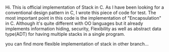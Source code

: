 Hi.
This is official implementation of Stack in C.
As I have been looking for a conventional design pattern in C, I wrote this piece of code for test.
The most important point in this code is the implementation of "Encapsulation" in C. Although it's quite different with OO languages but it already implements information hiding, security, Flexibility as well as abstract data type(ADT) for having multiple stacks in a single program.


you can find more flexible implementation of stack in other branch...
